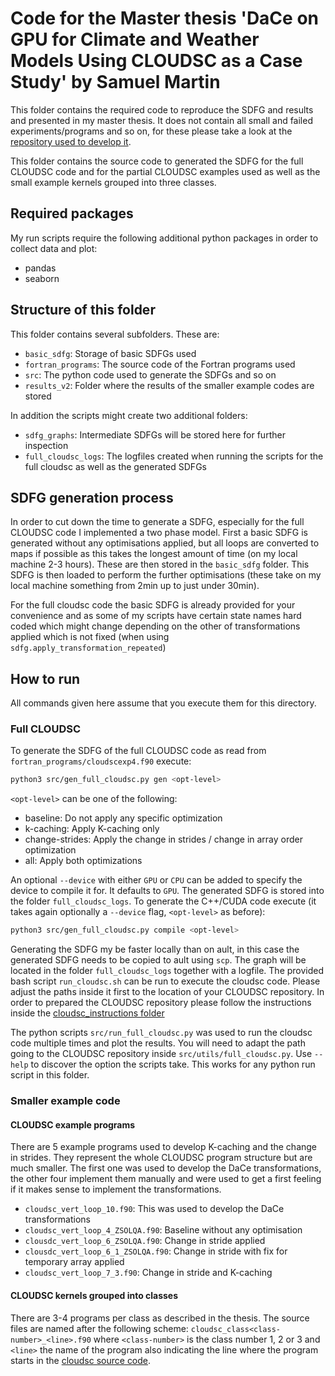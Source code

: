 # Code for the Master thesis 'DaCe on GPU for Climate and Weather Models Using CLOUDSC as a Case Study' by Samuel Martin

This folder contains the required code to reproduce the SDFG and results and presented in my master thesis. It does not
contain all small and failed experiments/programs and so on, for these please take a look at the 
[repository used to develop it](https://github.com/Sajohn-CH/dace/tree/thesis_playground).

This folder contains the source code to generated the SDFG for the full CLOUDSC code and for the partial CLOUDSC
examples used as well as the small example kernels grouped into three classes.

## Required packages
My run scripts require the following additional python packages in order to collect data and plot:

- pandas
- seaborn

## Structure of this folder
This folder contains several subfolders. These are:

- `basic_sdfg`: Storage of basic SDFGs used
- `fortran_programs`: The source code of the Fortran programs used
- `src`: The python code used to generate the SDFGs and so on
- `results_v2`: Folder where the results of the smaller example codes are stored

In addition the scripts might create two additional folders:
- `sdfg_graphs`: Intermediate SDFGs will be stored here for further inspection
- `full_cloudsc_logs`: The logfiles created when running the scripts for the full cloudsc as well as the generated SDFGs

## SDFG generation process
In order to cut down the time to generate a SDFG, especially for the full CLOUDSC code I implemented a two phase model.
First a basic SDFG is generated without any optimisations applied, but all loops are converted to maps if possible as
this takes the longest amount of time (on my local machine 2-3 hours). These are then stored in the `basic_sdfg` folder.
This SDFG is then loaded to perform the further optimisations (these take on my local machine something from 2min up to
just under 30min). 

For the full cloudsc code the basic SDFG is already provided for your convenience and as some of my scripts have certain
state names hard coded which might change depending on the other of transformations applied which is not fixed (when
using `sdfg.apply_transformation_repeated`)

## How to run
All commands given here assume that you execute them for this directory.

### Full CLOUDSC

To generate the SDFG of the full CLOUDSC code as read from `fortran_programs/cloudscexp4.f90` execute:
```bash
python3 src/gen_full_cloudsc.py gen <opt-level>
```
`<opt-level>` can be one of the following:

- baseline: Do not apply any specific optimization
- k-caching: Apply K-caching only
- change-strides: Apply the change in strides / change in array order optimization
- all: Apply both optimizations

An optional `--device` with either `GPU` or `CPU` can be added to specify the device to compile it for. It defaults to
`GPU`. The generated SDFG is stored into the folder `full_cloudsc_logs`. To generate the C++/CUDA code execute (it takes
again optionally a `--device` flag, `<opt-level>` as before):
```bash
python3 src/gen_full_cloudsc.py compile <opt-level>
```

Generating the SDFG my be faster locally than on ault, in this case the generated SDFG needs to be copied to ault using
`scp`. The graph will be located in the folder `full_cloudsc_logs` together with a logfile. The provided bash script
`run_cloudsc.sh` can be run to execute the cloudsc code. Please adjust the paths inside it first to the location of your
CLOUDSC repository. In order to prepared the CLOUDSC repository please follow the instructions inside the
[cloudsc_instructions folder](cloudsc_instructions/README.md)

The python scripts `src/run_full_cloudsc.py` was used to run the cloudsc code multiple times and plot the results. You
will need to adapt the path going to the CLOUDSC repository inside `src/utils/full_cloudsc.py`. Use `--help` to
discover the option the scripts take. This works for any python run script in this folder.


### Smaller example code
#### CLOUDSC example programs
There are 5 example programs used to develop K-caching and the change in strides. They represent the whole CLOUDSC
program structure but are much smaller. The first one was used to develop the DaCe transformations, the other four
implement them manually and were used to get a first feeling if it makes sense to implement the transformations.

- `cloudsc_vert_loop_10.f90`: This was used to develop the DaCe transformations
- `cloudsc_vert_loop_4_ZSOLQA.f90`: Baseline without any optimisation
- `clousdc_vert_loop_6_ZSOLQA.f90`: Change in stride applied
- `clousdc_vert_loop_6_1_ZSOLQA.f90`: Change in stride with fix for temporary array applied
- `cloudsc_vert_loop_7_3.f90`: Change in stride and K-caching

#### CLOUDSC kernels grouped into classes
There are 3-4 programs per class as described in the thesis. The source files are named after the following scheme:
`cloudsc_class<class-number>_<line>.f90` where `<class-number>` is the class number 1, 2 or 3 and `<line>` the name of
the program also indicating the line where the program starts in the [cloudsc source code](https://github.com/ecmwf-ifs/dwarf-p-cloudsc/blob/main/src/cloudsc_fortran/cloudsc.F90).
